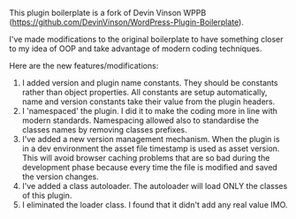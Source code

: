 This plugin boilerplate is a fork of Devin Vinson WPPB (https://github.com/DevinVinson/WordPress-Plugin-Boilerplate).

I've made modifications to the original boilerplate to have something closer to my idea of OOP and take advantage of modern coding techniques.

Here are the new features/modifications:

1. I added version and plugin name constants. They should be constants rather than object properties. All constants are setup automatically, name and version constants take their value from the plugin headers.
2. I 'namespaced' the plugin. I did it to make the coding more in line with modern standards. Namespacing allowed also to standardise the classes names by removing classes prefixes.
3. I've added a new version management mechanism. When the plugin is in a dev environment the asset file timestamp is used as asset version. This will avoid browser caching problems that are so bad during the development phase because every time the file is modified and saved the version changes.
4. I've added a class autoloader. The autoloader will load ONLY the classes of this plugin.
5. I eliminated the loader class. I found that it didn't add any real value IMO.

